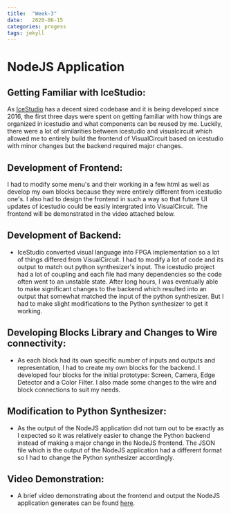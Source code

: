 ```yaml
---
title:  "Week-3"
date:   2020-06-15
categories: progess
tags: jekyll
---
```


# NodeJS Application

## Getting Familiar with IceStudio:

As [IceStudio](https://github.com/FPGAwars/icestudio) has a decent sized codebase and it is being developed since 2016, the first three days were spent on getting familiar with how things are organized in icestudio and what components can be reused by me. Luckily, there were a lot of similarities between icestudio and visualcircuit which allowed me to entirely build the frontend of VisualCircuit based on icestudio with minor changes but the backend required major changes.

## Development of Frontend:
I had to modify some menu's and their working in a few html as well as develop my own blocks because they were entirely different from icestudio one's. I also had to design the frontend in such a way so that future UI updates of icestudio could be easily intergrated into VisualCircuit. The frontend will be demonstrated in the video attached below.

## Development of Backend:
- IceStudio converted visual language into FPGA implementation so a lot of things differed from VisualCircuit. I had to modify a lot of code and its output to match out python synthesizer's input. The icestudio project had a lot of coupling and each file had many dependencies so the code often went to an unstable state. After long hours, I was eventually able to make significant changes to the backend which resulted into an output that somewhat matched the input of the python synthesizer. But I had to make slight modifications to the Python synthesizer to get it working.

## Developing Blocks Library and Changes to Wire connectivity:
- As each block had its own specific number of inputs and outputs and representation, I had to create my own blocks for the backend. I developed four blocks for the initial prototype: Screen, Camera, Edge Detector and a Color Filter. I also made some changes to the wire and block connections to suit my needs.

## Modification to Python Synthesizer:
- As the output of the NodeJS application did not turn out to be exactly as I expected so it was relatively easier to change the Python backend instead of making a major change in the NodeJS frontend. The JSON file which is the output of the NodeJS application had a different format so I had to change the Python synthesizer accordingly.

## Video Demonstration:
- A brief video demonstrating about the frontend and output the NodeJS application generates can be found [here](https://youtu.be/b7Jz1vIxcFs).
